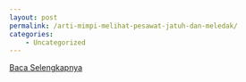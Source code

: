 ```yaml
---
layout: post
permalink: /arti-mimpi-melihat-pesawat-jatuh-dan-meledak/
categories:
    - Uncategorized
---
```


[Baca Selengkapnya](/01)